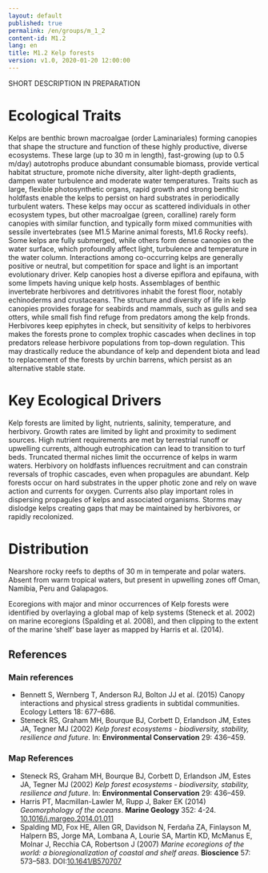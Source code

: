 ```yaml
---
layout: default
published: true
permalink: /en/groups/m_1_2
content-id: M1.2
lang: en
title: M1.2 Kelp forests
version: v1.0, 2020-01-20 12:00:00
---
```


SHORT DESCRIPTION IN PREPARATION

# Ecological Traits
 

Kelps are benthic brown macroalgae (order Laminariales) forming canopies that shape the structure and function of these highly productive, diverse ecosystems. These large (up to 30 m in length), fast-growing (up to 0.5 m/day) autotrophs produce abundant consumable biomass, provide vertical habitat structure, promote niche diversity, alter light-depth gradients, dampen water turbulence and moderate water temperatures. Traits such as large, flexible photosynthetic organs, rapid growth and strong benthic holdfasts enable the kelps to persist on hard substrates in periodically turbulent waters. These kelps may occur as scattered individuals in other ecosystem types, but other macroalgae (green, coralline) rarely form canopies with similar function, and typically form mixed communities with sessile invertebrates (see M1.5 Marine animal forests, M1.6 Rocky reefs). Some kelps are fully submerged, while others form dense canopies on the water surface, which profoundly affect light, turbulence and temperature in the water column. Interactions among co-occurring kelps are generally positive or neutral, but competition for space and light is an important evolutionary driver. Kelp canopies host a diverse epiflora and epifauna, with some limpets having unique kelp hosts. Assemblages of benthic invertebrate herbivores and detritivores inhabit the forest floor, notably echinoderms and crustaceans. The structure and diversity of life in kelp canopies provides forage for seabirds and mammals, such as gulls and sea otters, while small fish find refuge from predators among the kelp fronds. Herbivores keep epiphytes in check, but sensitivity of kelps to herbivores makes the forests prone to complex trophic cascades when declines in top predators release herbivore populations from top-down regulation. This may drastically reduce the abundance of kelp and dependent biota and lead to replacement of the forests by urchin barrens, which persist as an alternative stable state.

 
# Key Ecological Drivers
 

Kelp forests are limited by light, nutrients, salinity, temperature, and herbivory. Growth rates are limited by light and proximity to sediment sources. High nutrient requirements are met by terrestrial runoff or upwelling currents, although eutrophication can lead to transition to turf beds. Truncated thermal niches limit the occurrence of kelps in warm waters. Herbivory on holdfasts influences recruitment and can constrain reversals of trophic cascades, even when propagules are abundant. Kelp forests occur on hard substrates in the upper photic zone and rely on wave action and currents for oxygen. Currents also play important roles in dispersing propagules of kelps and associated organisms. Storms may dislodge kelps creating gaps that may be maintained by herbivores, or rapidly recolonized.

 
# Distribution
 

Nearshore rocky reefs to depths of 30 m in temperate and polar waters. Absent from warm tropical waters, but present in upwelling zones off Oman, Namibia, Peru and Galapagos.


Ecoregions with major and minor occurrences of Kelp forests were identified by overlaying a global map of kelp systems (Steneck et al. 2002) on marine ecoregions (Spalding et al. 2008), and then clipping to the extent of the marine ‘shelf’ base layer as mapped by Harris et al. (2014).  

## References

### Main references
* Bennett S, Wernberg T, Anderson RJ, Bolton JJ et al. (2015) Canopy interactions and physical stress gradients in subtidal communities. Ecology Letters 18: 677–686.
* Steneck RS, Graham MH, Bourque BJ, Corbett D, Erlandson JM, Estes JA, Tegner MJ (2002) *Kelp forest ecosystems - biodiversity, stability, resilience and future*. In: **Environmental Conservation** 29: 436–459.

### Map References
* Steneck RS, Graham MH, Bourque BJ, Corbett D, Erlandson JM, Estes JA, Tegner MJ (2002) *Kelp forest ecosystems - biodiversity, stability, resilience and future*. In: **Environmental Conservation** 29: 436–459.
* Harris PT, Macmillan-Lawler M, Rupp J, Baker EK (2014) *Geomorphology of the oceans*. **Marine Geology** 352: 4-24. [10.1016/j.margeo.2014.01.011](https://doi.org/10.1016/j.margeo.2014.01.011)
* Spalding MD, Fox HE, Allen GR, Davidson N, Ferdaña ZA, Finlayson M, Halpern BS, Jorge MA, Lombana A, Lourie SA, Martin KD, McManus E, Molnar J, Recchia CA, Robertson J (2007) *Marine ecoregions of the world: a bioregionalization of coastal and shelf areas*. **Bioscience** 57: 573–583. DOI:[10.1641/B570707](https://doi.org/10.1641/B570707)
 

